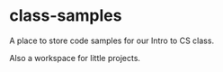 # class-samples
A place to store code samples for our Intro to CS class.

Also a workspace for little projects.

